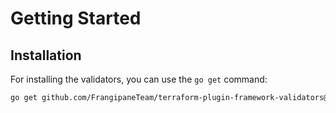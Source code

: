 # Getting Started

## Installation

For installing the validators, you can use the `go get` command:

```sh
go get github.com/FrangipaneTeam/terraform-plugin-framework-validators@latest
```

